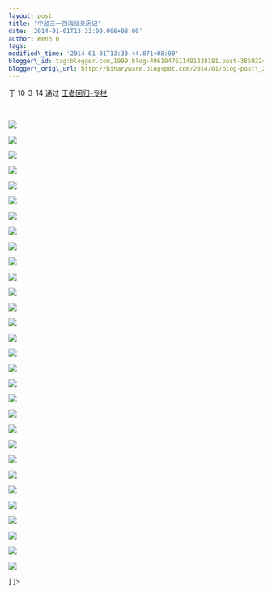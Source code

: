```yaml
--- 
layout: post 
title: "中越三一四海战亲历记" 
date: '2014-01-01T13:33:00.006+08:00' 
author: Wenh Q
tags:
modified\_time: '2014-01-01T13:33:44.871+08:00' 
blogger\_id: tag:blogger.com,1999:blog-4961947611491238191.post-3859224363160736429
blogger\_orig\_url: http://binaryware.blogspot.com/2014/01/blog-post\_2453.html
---
```

<div dir="ltr">

于 10-3-14 通过 [王者回归-专栏](http://blog.china.com/u/060604/863/)



 

<div>

</div>

<div>

</div>

<div>

</div>

<div>

</div>

<div>

</div>

<div>

</div>

<div>

</div>

<div>

</div>

<div>

</div>

<div>

</div>

<div>

</div>

<div>

</div>

<div>

</div>

<div>

</div>

<div>

</div>

<div>

</div>

<div>

</div>

<div>

</div>

<div>

</div>

<div>

</div>

<div>

![](http://image.club.china.com/twhb/1011/2010/3/15/1268614846051_2972.jpg)

<div>

</div>





![](http://image.club.china.com/twhb/1011/2010/3/15/1268614846052_2973.jpg)



![](http://image.club.china.com/twhb/1011/2010/3/15/1268614846052_2974.jpg)



![](http://image.club.china.com/twhb/1011/2010/3/15/1268614846053_2975.jpg)



![](http://image.club.china.com/twhb/1011/2010/3/15/1268614846053_2976.jpg)



![](http://image.club.china.com/twhb/1011/2010/3/15/1268614846054_2977.jpg)



![](http://image.club.china.com/twhb/1011/2010/3/15/1268614846055_2978.jpg)



![](http://image.club.china.com/twhb/1011/2010/3/15/1268614846055_2979.jpg)



![](http://image.club.china.com/twhb/1011/2010/3/15/1268614846056_2980.jpg)



![](http://image.club.china.com/twhb/1011/2010/3/15/1268614846056_2981.jpg)



![](http://image.club.china.com/twhb/1011/2010/3/15/1268614846057_2982.jpg)



![](http://image.club.china.com/twhb/1011/2010/3/15/1268614846057_2983.jpg)



![](http://image.club.china.com/twhb/1011/2010/3/15/1268614846058_2984.jpg)



![](http://image.club.china.com/twhb/1011/2010/3/15/1268614846058_2985.jpg)



![](http://image.club.china.com/twhb/1011/2010/3/15/1268614846059_2986.jpg)



![](http://image.club.china.com/twhb/1011/2010/3/15/1268614846059_2987.jpg)



![](http://image.club.china.com/twhb/1011/2010/3/15/1268614846060_2988.jpg)



![](http://image.club.china.com/twhb/1011/2010/3/15/1268614846060_2989.jpg)



![](http://image.club.china.com/twhb/1011/2010/3/15/1268614846061_2990.jpg)



![](http://image.club.china.com/twhb/1011/2010/3/15/1268614846061_2991.jpg)



![](http://image.club.china.com/twhb/1011/2010/3/15/1268614846062_2992.jpg)



![](http://image.club.china.com/twhb/1011/2010/3/15/1268614846064_2993.jpg)



![](http://image.club.china.com/twhb/1011/2010/3/15/1268614846064_2994.jpg)



![](http://image.club.china.com/twhb/1011/2010/3/15/1268614846064_2995.jpg)



![](http://image.club.china.com/twhb/1011/2010/3/15/1268614846065_2996.jpg)



![](http://image.club.china.com/twhb/1011/2010/3/15/1268614846066_2997.jpg)



![](http://image.club.china.com/twhb/1011/2010/3/15/1268614846066_2998.jpg)



![](http://image.club.china.com/twhb/1011/2010/3/15/1268614846067_2999.jpg)



![](http://image.club.china.com/twhb/1011/2010/3/15/1268614846067_3000.jpg)



![](http://image.club.china.com/twhb/1011/2010/3/15/1268614846068_3001.jpg)

</div>


]
]&gt;

</div>
